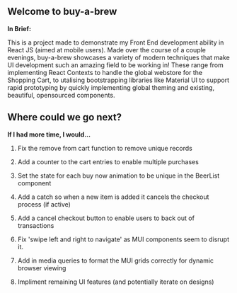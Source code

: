 
## Welcome to buy-a-brew

__In Brief:__ 

This is a project made to demonstrate my Front End development ability in React JS (aimed at mobile users). Made over the course of a couple evenings, buy-a-brew showcases a variety of modern techniques that make UI development such an amazing field to be working in! These range from implementing React Contexts to handle the global webstore for the Shopping Cart, to utalising bootstrapping libraries like Material UI to support rapid prototyping by quickly implementing global theming and existing, beautiful, opensourced components.

## Where could we go next?

__If I had more time, I would...__

1. Fix the remove from cart function to remove unique records

2. Add a counter to the cart entries to enable multiple purchases

3. Set the state for each buy now animation to be unique in the BeerList component

4. Add a catch so when a new item is added it cancels the checkout process (if active) 

5. Add a cancel checkout button to enable users to back out of transactions

6. Fix 'swipe left and right to navigate' as MUI components seem to disrupt it.

7. Add in media queries to format the MUI grids correctly for dynamic browser viewing

8. Impliment remaining UI features (and potentially iterate on designs)